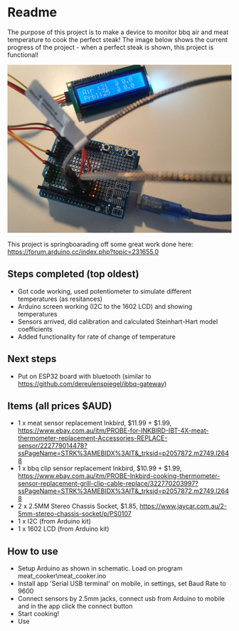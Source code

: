 # Readme

The purpose of this project is to make a device to monitor bbq air and meat temperature to cook the perfect steak! The image below shows the current progress of the project - when a perfect steak is shown, this project is functional!

<img src="progress_pic.jpg" width="600">

This project is springboarading off some great work done here: https://forum.arduino.cc/index.php?topic=231655.0

## Steps completed (top oldest)
* Got code working, used potentiometer to simulate different temperatures (as resitances)
* Arduino screen working (I2C to the 1602 LCD) and showing temperatures
* Sensors arrived, did calibration and calculated Steinhart-Hart model coefficients
* Added functionality for rate of change of temperature

## Next steps
* Put on ESP32 board with bluetooth (similar to https://github.com/dereulenspiegel/ibbq-gateway)

## Items (all prices $AUD)
* 1 x meat sensor replacement Inkbird, $11.99 + $1.99, https://www.ebay.com.au/itm/PROBE-for-INKBIRD-IBT-4X-meat-thermometer-replacement-Accessories-REPLACE-sensor/222779014478?ssPageName=STRK%3AMEBIDX%3AIT&_trksid=p2057872.m2749.l2648
* 1 x bbq clip sensor replacement Inkbird, $10.99 + $1.99, https://www.ebay.com.au/itm/PROBE-Inkbird-cooking-thermometer-sensor-replacement-grill-clip-cable-replace/322770203997?ssPageName=STRK%3AMEBIDX%3AIT&_trksid=p2057872.m2749.l2648
* 2 x 2.5MM Stereo Chassis Socket, $1.85, https://www.jaycar.com.au/2-5mm-stereo-chassis-socket/p/PS0107
* 1 x I2C   (from Arduino kit)
* 1 x 1602 LCD  (from Arduino kit)

## How to use
* Setup Arduino as shown in schematic. Load on program meat_cooker\meat_cooker.ino
* Install app 'Serial USB terminal' on mobile, in settings, set Baud Rate to 9600
* Connect sensors by 2.5mm jacks, connect usb from Arduino to mobile and in the app click the connect button
* Start cooking!
* Use